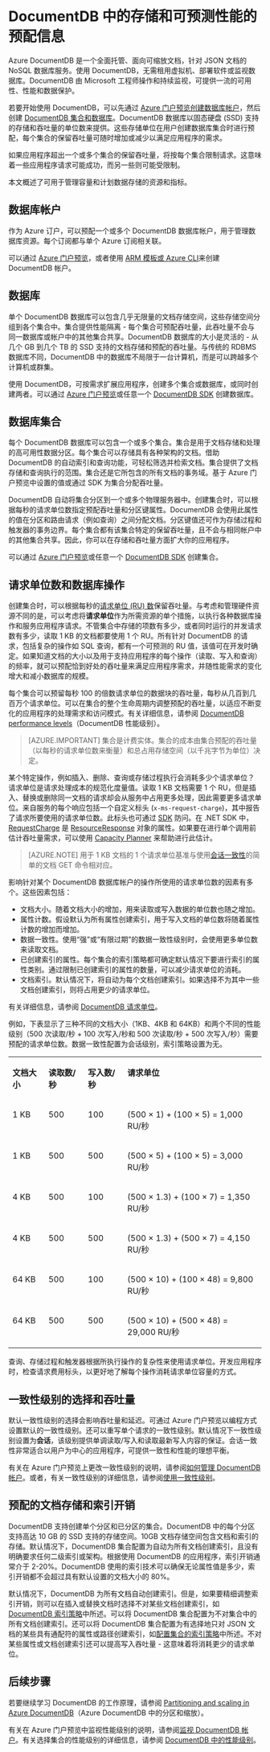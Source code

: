 <properties
    pageTitle="DocumentDB 存储和性能 | Azure"
    description="了解 DocumentDB 中的数据存储和文档存储，以及如何调整 DocumentDB 的规模来满足应用程序的容量需求。"
    keywords="文档存储"
    services="documentdb"
    author="mimig1"
    manager="jhubbard"
    editor="cgronlun"
    documentationcenter="" />
<tags
    ms.assetid="d3c0bae3-1862-4203-9260-e36216a7823d"
    ms.service="documentdb"
    ms.workload="data-services"
    ms.tgt_pltfrm="na"
    ms.devlang="na"
    ms.topic="article"
    ms.date="01/06/2017"
    wacn.date="02/27/2017"
    ms.author="mimig"
    wacn.date="02/27/2017"/>  


# DocumentDB 中的存储和可预测性能的预配信息
Azure DocumentDB 是一个全面托管、面向可缩放文档，针对 JSON 文档的 NoSQL 数据库服务。使用 DocumentDB，无需租用虚拟机、部署软件或监视数据库。DocumentDB 由 Microsoft 工程师操作和持续监视，可提供一流的可用性、性能和数据保护。

若要开始使用 DocumentDB，可以先通过 [Azure 门户预览](https://portal.azure.cn/)[创建数据库帐户](/documentation/articles/documentdb-create-account/)，然后创建 [DocumentDB 集合和数据库](/documentation/articles/documentdb-create-collection/)。DocumentDB 数据库以固态硬盘 \(SSD\) 支持的存储和吞吐量的单位数来提供。这些存储单位在用户创建数据库集合时进行预配，每个集合的保留吞吐量可随时增加或减少以满足应用程序的需求。

如果应用程序超出一个或多个集合的保留吞吐量，将按每个集合限制请求。这意味着一些应用程序请求可能成功，而另一些则可能受限制。

本文概述了可用于管理容量和计划数据存储的资源和指标。

## 数据库帐户
作为 Azure 订户，可以预配一个或多个 DocumentDB 数据库帐户，用于管理数据库资源。每个订阅都与单个 Azure 订阅相关联。

可以通过 [Azure 门户预览](/documentation/articles/documentdb-create-account/)，或者使用 [ARM 模板或 Azure CLI](/documentation/articles/documentdb-automation-resource-manager-cli/)来创建 DocumentDB 帐户。

## 数据库
单个 DocumentDB 数据库可以包含几乎无限量的文档存储空间，这些存储空间分组到各个集合中。集合提供性能隔离 - 每个集合可预配吞吐量，此吞吐量不会与同一数据库或帐户中的其他集合共享。DocumentDB 数据库的大小是灵活的 - 从几个 GB 到几个 TB 的 SSD 支持的文档存储和预配的吞吐量。与传统的 RDBMS 数据库不同，DocumentDB 中的数据库不局限于一台计算机，而是可以跨越多个计算机或群集。

使用 DocumentDB，可按需求扩展应用程序，创建多个集合或数据库，或同时创建两者。可以通过 [Azure 门户预览](/documentation/articles/documentdb-create-database/)或任意一个 [DocumentDB SDK](/documentation/articles/documentdb-dotnet-samples/) 创建数据库。

## 数据库集合  <a name="Collections"></a>
每个 DocumentDB 数据库可以包含一个或多个集合。集合是用于文档存储和处理的高可用性数据分区。每个集合可以存储具有各种架构的文档。借助 DocumentDB 的自动索引和查询功能，可轻松筛选并检索文档。集合提供了文档存储和查询执行的范围。集合还是它所包含的所有文档的事务域。基于 Azure 门户预览中设置的值或通过 SDK 为集合分配吞吐量。

DocumentDB 自动将集合分区到一个或多个物理服务器中。创建集合时，可以根据每秒的请求单位数指定预配吞吐量和分区键属性。DocumentDB 会使用此属性的值在分区和路由请求（例如查询）之间分配文档。分区键值还可作为存储过程和触发器的事务边界。每个集合都有该集合特定的保留吞吐量，且不会与相同帐户中的其他集合共享。因此，你可以在存储和吞吐量方面扩大你的应用程序。

可以通过 [Azure 门户预览](/documentation/articles/documentdb-create-collection/)或任意一个 [DocumentDB SDK](/documentation/articles/documentdb-sdk-dotnet/) 创建集合。

## 请求单位数和数据库操作
创建集合时，可以根据每秒的[请求单位 \(RU\) 数](/documentation/articles/documentdb-request-units/)保留吞吐量。与考虑和管理硬件资源不同的是，可以考虑将**请求单位**作为所需资源的单个措施，以执行各种数据库操作和服务应用程序请求。不管集合中存储的项数有多少，或者同时运行的并发请求数有多少，读取 1 KB 的文档都要使用 1 个 RU。所有针对 DocumentDB 的请求，包括复杂的操作如 SQL 查询，都有一个可预测的 RU 值，该值可在开发时确定。如果知道文档的大小以及用于支持应用程序的每个操作（读取、写入和查询）的频率，就可以预配恰到好处的吞吐量来满足应用程序需求，并随性能需求的变化增大和减小数据库的规模。

每个集合可以预留每秒 100 的倍数请求单位的数据块的吞吐量，每秒从几百到几百万个请求单位。可以在集合的整个生命周期内调整预配的吞吐量，以适应不断变化的应用程序的处理需求和访问模式。有关详细信息，请参阅 [DocumentDB performance levels](/documentation/articles/documentdb-performance-levels/)（DocumentDB 性能级别）。

> [AZURE.IMPORTANT]
集合是计费实体。集合的成本由集合预配的吞吐量（以每秒的请求单位数来衡量）和总占用存储空间（以千兆字节为单位）决定。
>
>

某个特定操作，例如插入、删除、查询或存储过程执行会消耗多少个请求单位？ 请求单位是请求处理成本的规范化度量值。读取 1 KB 文档需要 1 个 RU，但是插入、替换或删除同一文档的请求却会从服务中占用更多处理，因此需要更多请求单位。来自服务的每个响应包括一个自定义标头 \(`x-ms-request-charge`\)，其中报告了请求所要使用的请求单位数。此标头也可通过 [SDK](/documentation/articles/documentdb-sdk-dotnet/) 防问。在 .NET SDK 中，[RequestCharge](https://msdn.microsoft.com/zh-cn/library/azure/dn933057.aspx#P:Microsoft.Azure.Documents.Client.ResourceResponse`1.RequestCharge) 是 [ResourceResponse](https://msdn.microsoft.com/zh-cn/library/azure/dn799209.aspx) 对象的属性。如果要在进行单个调用前估计吞吐量需求，可以使用 [Capacity Planner](/documentation/articles/documentdb-request-units/#estimating-throughput-needs/) 来帮助进行此估计。

> [AZURE.NOTE]
用于 1 KB 文档的 1 个请求单位基准与使用[会话一致性](/documentation/articles/documentdb-consistency-levels/)的简单的文档 GET 命令相对应。
>
>

影响针对某个 DocumentDB 数据库帐户的操作所使用的请求单位数的因素有多个。这些因素包括：

- 文档大小。随着文档大小的增加，用来读取或写入数据的单位数也随之增加。
- 属性计数。假设默认为所有属性创建索引，用于写入文档的单位数将随着属性计数的增加而增加。
- 数据一致性。使用“强”或“有限过期”的数据一致性级别时，会使用更多单位数来读取文档。
- 已创建索引的属性。每个集合的索引策略都可确定默认情况下要进行索引的属性类别。通过限制已创建索引的属性的数量，可以减少请求单位的消耗。
- 文档索引。默认情况下，将自动为每个文档创建索引。如果选择不为其中一些文档创建索引，则将占用更少的请求单位。

有关详细信息，请参阅 [DocumentDB 请求单位](/documentation/articles/documentdb-request-units/)。

例如，下表显示了三种不同的文档大小（1KB、4KB 和 64KB）和两个不同的性能级别（500 次读取/秒 + 100 次写入/秒和 500 次读取/秒 + 500 次写入/秒）需要预配的请求单位数。数据一致性配置为会话级别，索引策略设置为无。

<table border="0" cellspacing="0" cellpadding="0">
    <tbody>
        <tr>
	<td valign="top"><p><strong>文档大小</strong></p></td>
	<td valign="top"><p><strong>读取数/秒</strong></p></td>
	<td valign="top"><p><strong>写入数/秒</strong></p></td>
	<td valign="top"><p><strong>请求单位</strong></p></td>
        </tr>
        <tr>
	<td valign="top"><p>1 KB</p></td>
	<td valign="top"><p>500</p></td>
	<td valign="top"><p>100</p></td>
	<td valign="top"><p>(500 × 1) + (100 × 5) = 1,000 RU/秒</p></td>
        </tr>
        <tr>
	<td valign="top"><p>1 KB</p></td>
	<td valign="top"><p>500</p></td>
	<td valign="top"><p>500</p></td>
	<td valign="top"><p>(500 × 5) + (100 × 5) = 3,000 RU/秒</p></td>
        </tr>
        <tr>
	<td valign="top"><p>4 KB</p></td>
	<td valign="top"><p>500</p></td>
	<td valign="top"><p>100</p></td>
	<td valign="top"><p>(500 × 1.3) + (100 × 7) = 1,350 RU/秒</p></td>
        </tr>
        <tr>
	<td valign="top"><p>4 KB</p></td>
	<td valign="top"><p>500</p></td>
	<td valign="top"><p>500</p></td>
	<td valign="top"><p>(500 × 1.3) + (500 × 7) = 4,150 RU/秒</p></td>
        </tr>
        <tr>
	<td valign="top"><p>64 KB</p></td>
	<td valign="top"><p>500</p></td>
	<td valign="top"><p>100</p></td>
	<td valign="top"><p>(500 × 10) + (100 × 48) = 9,800 RU/秒</p></td>
        </tr>
        <tr>
	<td valign="top"><p>64 KB</p></td>
	<td valign="top"><p>500</p></td>
	<td valign="top"><p>500</p></td>
	<td valign="top"><p>(500 × 10) + (500 × 48) = 29,000 RU/秒</p></td>
        </tr>
    </tbody>
</table>

查询、存储过程和触发器根据所执行操作的复杂性来使用请求单位。开发应用程序时，检查请求费用标头，以更好地了解每个操作消耗请求单位容量的方式。

## 一致性级别的选择和吞吐量  <a name="ProvThroughput"></a>
默认一致性级别的选择会影响吞吐量和延迟。可通过 Azure 门户预览以编程方式设置默认的一致性级别。还可以重写单个请求的一致性级别。默认情况下一致性级别设置为**会话**，该级别提供单调读取/写入和读取最新写入内容的保证。会话一致性非常适合以用户为中心的应用程序，可提供一致性和性能的理想平衡。

有关在 Azure 门户预览上更改一致性级别的说明，请参阅[如何管理 DocumentDB 帐户](/documentation/articles/documentdb-manage-account/#consistency/)。或者，有关一致性级别的详细信息，请参阅[使用一致性级别](/documentation/articles/documentdb-consistency-levels/)。

## 预配的文档存储和索引开销 <a name="IndexOverhead"></a>
DocumentDB 支持创建单个分区和已分区的集合。DocumentDB 中的每个分区支持高达 10 GB 的 SSD 支持的存储空间。10GB 文档存储空间包含文档和索引的存储。默认情况下，DocumentDB 集合配置为自动为所有文档创建索引，且没有明确要求任何二级索引或架构。根据使用 DocumentDB 的应用程序，索引开销通常介于 2-20%。DocumentDB 使用的索引技术可以确保无论属性值是多少，索引开销都不会超过具有默认设置的文档大小的 80%。

默认情况下，DocumentDB 为所有文档自动创建索引。但是，如果要精细调整索引开销，则可以在插入或替换文档时选择不对某些文档创建索引，如 [DocumentDB 索引策略](/documentation/articles/documentdb-indexing-policies/)中所述。可以将 DocumentDB 集合配置为不对集合中的所有文档创建索引。还可以将 DocumentDB 集合配置为有选择地只对 JSON 文档的某些具有通配符的属性或路径创建索引，如[配置集合的索引策略](/documentation/articles/documentdb-indexing-policies/#CustomizingIndexingPolicy/)中所述。不对某些属性或文档创建索引还可以提高写入吞吐量 - 这意味着将消耗更少的请求单位。

## 后续步骤

若要继续学习 DocumentDB 的工作原理，请参阅 [Partitioning and scaling in Azure DocumentDB](/documentation/articles/documentdb-partition-data/)（Azure DocumentDB 中的分区和缩放）。

有关在 Azure 门户预览中监视性能级别的说明，请参阅[监视 DocumentDB 帐户](/documentation/articles/documentdb-monitor-accounts/)。有关选择集合的性能级别的详细信息，请参阅 [DocumentDB 中的性能级别](/documentation/articles/documentdb-performance-levels/)。

<!---HONumber=Mooncake_0220_2017-->
<!--Update_Description: wording update-->